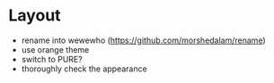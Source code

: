 # Layout
- rename into wewewho (https://github.com/morshedalam/rename)
- use orange theme
- switch to PURE?
- thoroughly check the appearance
